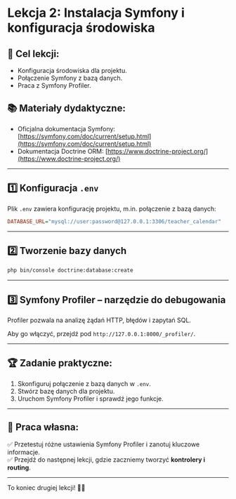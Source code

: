 # Lekcja 2: Instalacja Symfony i konfiguracja środowiska

## 🎯 Cel lekcji:
- Konfiguracja środowiska dla projektu.
- Połączenie Symfony z bazą danych.
- Praca z Symfony Profiler.

## 📚 Materiały dydaktyczne:
- Oficjalna dokumentacja Symfony: [https://symfony.com/doc/current/setup.html](https://symfony.com/doc/current/setup.html)
- Dokumentacja Doctrine ORM: [https://www.doctrine-project.org/](https://www.doctrine-project.org/)

---

## 1️⃣ Konfiguracja `.env`
Plik `.env` zawiera konfigurację projektu, m.in. połączenie z bazą danych:

```ini
DATABASE_URL="mysql://user:password@127.0.0.1:3306/teacher_calendar"
```

---

## 2️⃣ Tworzenie bazy danych
```sh
php bin/console doctrine:database:create
```

---

## 3️⃣ Symfony Profiler – narzędzie do debugowania
Profiler pozwala na analizę żądań HTTP, błędów i zapytań SQL.

Aby go włączyć, przejdź pod `http://127.0.0.1:8000/_profiler/`.

---

## 🏆 Zadanie praktyczne:
1. Skonfiguruj połączenie z bazą danych w `.env`.  
2. Stwórz bazę danych dla projektu.  
3. Uruchom Symfony Profiler i sprawdź jego funkcje.  

---

## 📌 Praca własna:
✅ Przetestuj różne ustawienia Symfony Profiler i zanotuj kluczowe informacje.  
✅ Przejdź do następnej lekcji, gdzie zaczniemy tworzyć **kontrolery i routing**.  

---

To koniec drugiej lekcji! 🎯🚀
